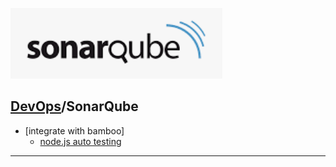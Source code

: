 [![Jenkins](./resource/SonarQube.png)](https://www.sonarqube.org/)
## [DevOps]/SonarQube


- [integrate with  bamboo]
  - [node.js auto testing](https://blog.csdn.net/prufeng/article/details/83119747) 

---
[DevOps]: <../../README.md>